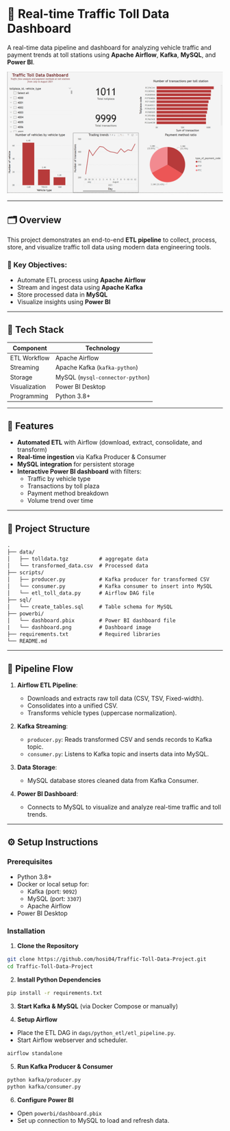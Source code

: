 
# 🚦 Real-time Traffic Toll Data Dashboard

A real-time data pipeline and dashboard for analyzing vehicle traffic and payment trends at toll stations using **Apache Airflow**, **Kafka**, **MySQL**, and **Power BI**.

![Dashboard Screenshot](powerbi/dashboard.png)

---

## 🗂️ Overview

This project demonstrates an end-to-end **ETL pipeline** to collect, process, store, and visualize traffic toll data using modern data engineering tools.

### 🎯 Key Objectives:
- Automate ETL process using **Apache Airflow**
- Stream and ingest data using **Apache Kafka**
- Store processed data in **MySQL**
- Visualize insights using **Power BI**

---

## 🔧 Tech Stack

| Component    | Technology                     |
|--------------|-------------------------------|
| ETL Workflow | Apache Airflow                |
| Streaming    | Apache Kafka (`kafka-python`) |
| Storage      | MySQL (`mysql-connector-python`) |
| Visualization| Power BI Desktop              |
| Programming  | Python 3.8+                   |

---

## 📌 Features

- **Automated ETL** with Airflow (download, extract, consolidate, and transform)
- **Real-time ingestion** via Kafka Producer & Consumer
- **MySQL integration** for persistent storage
- **Interactive Power BI dashboard** with filters:
  - Traffic by vehicle type
  - Transactions by toll plaza
  - Payment method breakdown
  - Volume trend over time

---

## 📂 Project Structure

```
.
├── data/
│   ├── tolldata.tgz          # aggregate data
│   └── transformed_data.csv  # Processed data
├── scripts/
│   ├── producer.py           # Kafka producer for transformed CSV
│   └── consumer.py           # Kafka consumer to insert into MySQL
│   └── etl_toll_data.py      # Airflow DAG file
├── sql/
│   └── create_tables.sql     # Table schema for MySQL
├── powerbi/
│   └── dashboard.pbix        # Power BI dashboard file
|   └── dashboard.png         # Dashboard image
├── requirements.txt          # Required libraries
└── README.md  
```

---

## 🚀 Pipeline Flow

1. **Airflow ETL Pipeline**:
    - Downloads and extracts raw toll data (CSV, TSV, Fixed-width).
    - Consolidates into a unified CSV.
    - Transforms vehicle types (uppercase normalization).

2. **Kafka Streaming**:
    - `producer.py`: Reads transformed CSV and sends records to Kafka topic.
    - `consumer.py`: Listens to Kafka topic and inserts data into MySQL.

3. **Data Storage**:
    - MySQL database stores cleaned data from Kafka Consumer.

4. **Power BI Dashboard**:
    - Connects to MySQL to visualize and analyze real-time traffic and toll trends.

---

## ⚙️ Setup Instructions

### Prerequisites
- Python 3.8+
- Docker or local setup for:
  - Kafka (port: `9092`)
  - MySQL (port: `3307`)
  - Apache Airflow
- Power BI Desktop

### Installation

1. **Clone the Repository**
```bash
git clone https://github.com/hosi04/Traffic-Toll-Data-Project.git
cd Traffic-Toll-Data-Project
```

2. **Install Python Dependencies**
```bash
pip install -r requirements.txt
```

3. **Start Kafka & MySQL** (via Docker Compose or manually)

4. **Setup Airflow**
- Place the ETL DAG in `dags/python_etl/etl_pipeline.py`.
- Start Airflow webserver and scheduler.
```bash
airflow standalone
```

5. **Run Kafka Producer & Consumer**
```bash
python kafka/producer.py
python kafka/consumer.py
```

6. **Configure Power BI**
- Open `powerbi/dashboard.pbix`
- Set up connection to MySQL to load and refresh data.
